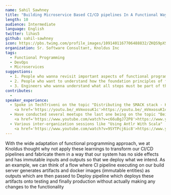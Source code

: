```yaml
---
name: Sahil Sawhney
title: "Building Microservice Based CI/CD pipelines In A Functional Way"
length: 10
audience: Intermediate
language: English
twitter: lihas5
github: sahil-sawhney
icon: https://pbs.twimg.com/profile_images/1091401167706488832/ZKQS9pXS_400x400.jpg
organization: Sr. Software Consultant, Knoldus Inc
tags:
  - Functional Programming
  - DevOps
  - Microservices
suggestions:
  - 1. People who wanna revisit important aspects of functional programming.
  - 2. People who want to understand how the foundation principles of functional programming can make the CI/CD pipeline more reliable and efficient
  - 3. Engineers who wanna understand what all steps must be part of there CI/CD pipeline for microservice based infrastructure.
contributes:
  - 
speaker_experience:
  - Spoke in TechTriveni on the topic "Distributing the SMACK stack - Kubernetes VS DCOS"
    <a href='https://youtu.be/_mVmxosuK1c'>https://youtu.be/_mVmxosuK1c</a>
  - Have conducted several meetups the last one being on the topic "Being Stateful In Kubernetes"
    <a href='https://www.youtube.com/watch?v=c66uBgJ72P8'>https://www.youtube.com/watch?v=c66uBgJ72P8</a>
  - Various inter-organization sessions like "Using Antlr With Scala"
    <a href='https://www.youtube.com/watch?v=9SYTPcj6ic8'>https://www.youtube.com/watch?v=9SYTPcj6ic8</a>
---
```

With the wide adaptation of functional programming approach, we at Knoldus thought why not apply these learnings to transform our CI/CD pipelines and fabricate them in a way that our system has no side effects and has immutable inputs and outputs so that we deploy what we intend. As an example, we can think of a flow where CI pipeline executing on our build server generates artifacts and docker images (immutable entities) as outputs which are then passed to Deploy pipeline which deploys these artifacts onto testing and finally production without actually making any changes to the functionality
